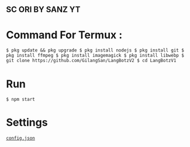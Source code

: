 ## SC ORI BY SANZ YT

# Command For Termux : 
`$ pkg update && pkg upgrade
$ pkg install nodejs
$ pkg install git
$ pkg install ffmpeg
$ pkg install imagemagick
$ pkg install libwebp
$ git clone https://github.com/GilangSan/LangBotzV2
$ cd LangBotzV1`

# Run

`$ npm start`

# Settings

[`config.json`](https://github.com/GilangSan/LangBotzV2/config.json)

